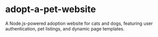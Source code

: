 # adopt-a-pet-website
A Node.js-powered adoption website for cats and dogs, featuring user authentication, pet listings, and dynamic page templates.
